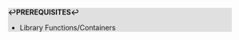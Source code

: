 <div style="margin:2em; background-color: #e0e0e0;">

<strong>↩PREREQUISITES↩</strong>

 * Library Functions/Containers

</div>

